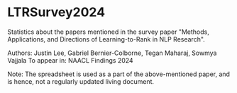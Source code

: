 # LTRSurvey2024
Statistics about the papers mentioned in the survey paper "Methods, Applications, and Directions  of Learning-to-Rank in NLP Research".

Authors: Justin Lee, Gabriel Bernier-Colborne, Tegan Maharaj, Sowmya Vajjala
To appear in: NAACL Findings 2024 

Note: The spreadsheet is used as a part of the above-mentioned paper, and is hence, not a regularly updated living document. 
